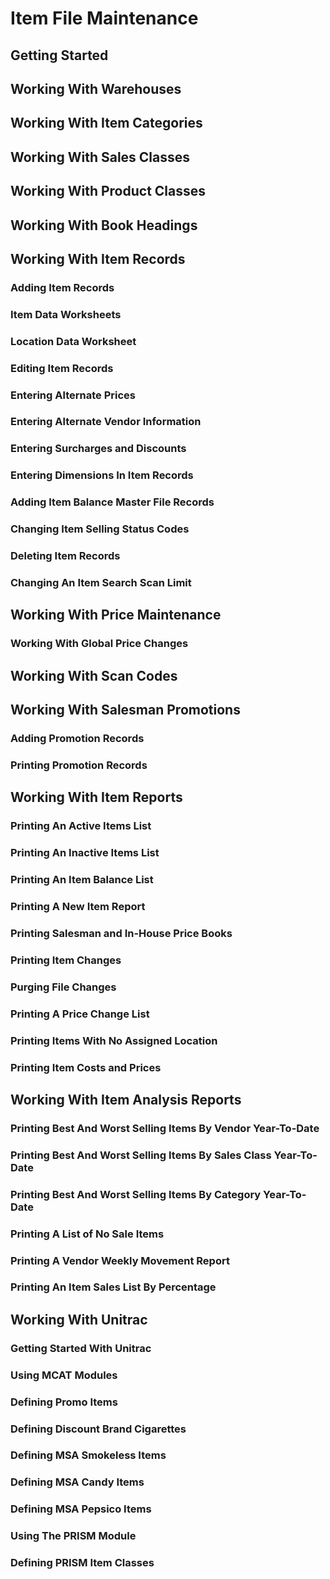# Item File Maintenance

## Getting Started

## Working With Warehouses

## Working With Item Categories

## Working With Sales Classes

## Working With Product Classes

## Working With Book Headings

## Working With Item Records

### Adding Item Records

### Item Data Worksheets

### Location Data Worksheet

### Editing Item Records

### Entering Alternate Prices

### Entering Alternate Vendor Information

### Entering Surcharges and Discounts

### Entering Dimensions In Item Records

### Adding Item Balance Master File Records

### Changing Item Selling Status Codes

### Deleting Item Records

### Changing An Item Search Scan Limit

## Working With Price Maintenance

### Working With Global Price Changes

## Working With Scan Codes

## Working With Salesman Promotions

### Adding Promotion Records

### Printing Promotion Records

## Working With Item Reports

### Printing An Active Items List

### Printing An Inactive Items List

### Printing An Item Balance List

### Printing A New Item Report

### Printing Salesman and In-House Price Books

### Printing Item Changes

### Purging File Changes

### Printing A Price Change List

### Printing Items With No Assigned Location

### Printing Item Costs and Prices

## Working With Item Analysis Reports

### Printing Best And Worst Selling Items By Vendor Year-To-Date

### Printing Best And Worst Selling Items By Sales Class Year-To-Date

### Printing Best And Worst Selling Items By Category Year-To-Date

### Printing A List of No Sale Items

### Printing A Vendor Weekly Movement Report

### Printing An Item Sales List By Percentage

## Working With Unitrac

### Getting Started With Unitrac

### Using MCAT Modules

### Defining Promo Items

### Defining Discount Brand Cigarettes

### Defining MSA Smokeless Items

### Defining MSA Candy Items

### Defining MSA Pepsico Items

### Using The PRISM Module

### Defining PRISM Item Classes
